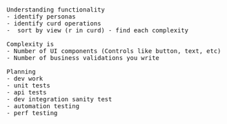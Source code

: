 <pre>

Understanding functionality
- identify personas
- identify curd operations
-  sort by view (r in curd) - find each complexity

Complexity is
- Number of UI components (Controls like button, text, etc)
- Number of business validations you write

Planning
- dev work
- unit tests
- api tests
- dev integration sanity test
- automation testing
- perf testing

</pre>
